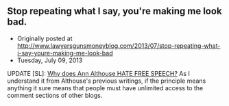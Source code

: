 ## Stop repeating what I say, you're making me look bad.

 * Originally posted at http://www.lawyersgunsmoneyblog.com/2013/07/stop-repeating-what-i-say-youre-making-me-look-bad
 * Tuesday, July 09, 2013

UPDATE [SL]: [Why does Ann Althouse HATE FREE SPEECH?](http://lawyersgunsmon.wpengine.com/2011/03/a-brief-note-on-comment-moderation) As I understand it from Althouse's previous writings, if the principle means anything it sure means that people must have unlimited access to the comment sections of other blogs.